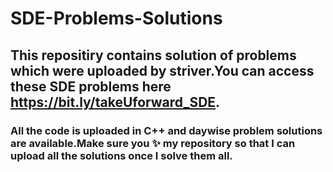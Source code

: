# SDE-Problems-Solutions

## This repositiry contains solution of problems which were uploaded by striver.You can access these SDE problems here https://bit.ly/takeUforward_SDE.
### All the code is uploaded in C++ and daywise problem solutions are available.Make sure you ✨ my repository so that I can upload all the solutions once I solve them all.
